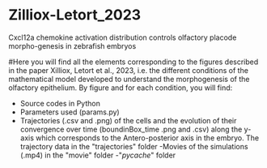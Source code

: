# Zilliox-Letort_2023
Cxcl12a chemokine activation distribution controls olfactory placode morpho-genesis in zebrafish embryos

#Here you will find all the elements corresponding to the figures described in the paper Xilliox, Letort et al., 2023, i.e. the different conditions of the mathematical model developed to understand the morphogenesis of the olfactory epithelium.
By figure and for each condition, you will find:
- Source codes in Python 
- Parameters used (params.py)
- Trajectories (.csv and .png) of the cells and the evolution of their convergence over time (boundinBox_time .png and .csv) along the y-axis which corresponds to the Antero-posterior axis in the embryo. The trajectory data in the "trajectories" folder
-Movies of the simulations (.mp4) in the "movie" folder
-"_pycache_" folder  
